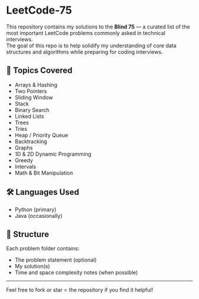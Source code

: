 # LeetCode-75

This repository contains my solutions to the **Blind 75** — a curated list of the most important LeetCode problems commonly asked in technical interviews.  
The goal of this repo is to help solidify my understanding of core data structures and algorithms while preparing for coding interviews.

## 📌 Topics Covered
- Arrays & Hashing  
- Two Pointers  
- Sliding Window  
- Stack  
- Binary Search  
- Linked Lists  
- Trees  
- Tries  
- Heap / Priority Queue  
- Backtracking  
- Graphs  
- 1D & 2D Dynamic Programming  
- Greedy  
- Intervals  
- Math & Bit Manipulation  

## 🛠️ Languages Used
- Python (primary)
- Java (occasionally)

## 📂 Structure
Each problem folder contains:
- The problem statement (optional)
- My solution(s)
- Time and space complexity notes (when possible)

---

Feel free to fork or star ⭐ the repository if you find it helpful!
